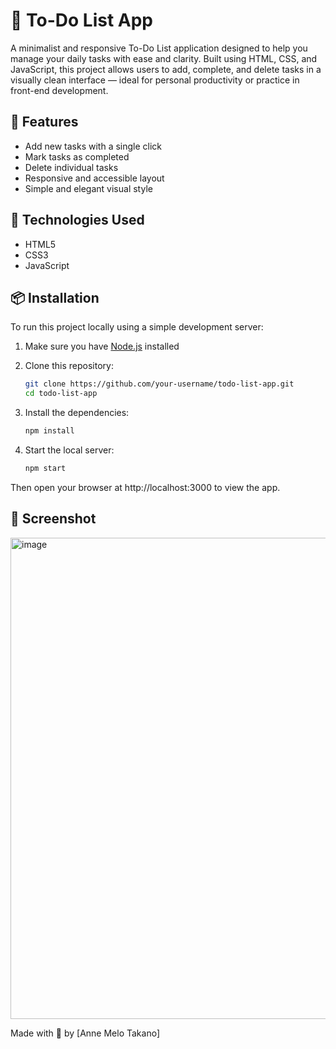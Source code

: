 # 📝 To-Do List App

A minimalist and responsive To-Do List application designed to help you manage your daily tasks with ease and clarity. Built using HTML, CSS, and JavaScript, this project allows users to add, complete, and delete tasks in a visually clean interface — ideal for personal productivity or practice in front-end development.

## 🚀 Features

- Add new tasks with a single click
- Mark tasks as completed
- Delete individual tasks
- Responsive and accessible layout
- Simple and elegant visual style

## 🧪 Technologies Used

- HTML5
- CSS3
- JavaScript

## 📦 Installation

To run this project locally using a simple development server:

1. Make sure you have [Node.js](https://nodejs.org/) installed
2. Clone this repository:
   
   ```bash
   git clone https://github.com/your-username/todo-list-app.git
   cd todo-list-app
   ```
3. Install the dependencies:
   ```bash
   npm install
   ```
   
4. Start the local server:
   ```bash
   npm start
   ```
   
Then open your browser at http://localhost:3000 to view the app.

## 📸 Screenshot

<img width="1476" height="770" alt="image" src="https://github.com/user-attachments/assets/7336c9f1-ce56-4202-9ea2-75746ba4ab7c" />


Made with 💜 by [Anne Melo Takano]
